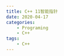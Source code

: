 ```yaml
---
title: C++ 11智能指针
date: 2020-04-17
categories:  
    - Programing
    - C++
tags:
    - C++
---
```

